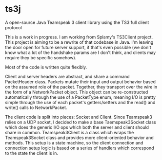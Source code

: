 # ts3j
A open-source Java Teamspeak 3 client library using the TS3 full client protocol

This is a work in progress.  I am working from Splamy's TS3Client project.  This project is aiming to be a rewrite of
that codebase in Java.  I'm leaving the door open for future server support, if that's even possible (we don't know what
a lot of the handshake params are I don't think, and clients may require they be specific somehow).

Most of the code is written quite flexibly.

Client and server headers are abstract, and share a command PacketHeader class.  Packets mutate their input and output
behavior based on the assumed role of the packet.  Together, they transport over the wire in the form of a NetworkPacket
object.  This object can be re-constructed automatically through the use of a PacketType enum, meaning I/O is pretty
simple through the use of each packet's getters/setters and the read() and write() calls to NetworkPacket.

The client code is split into pieces: Socket and Client.  Since Teamspeak3 relies on a UDP socket, I decided to make
a base Taemspeak3Socket class which does the generic I/O ops which both the server and client should share in common.
Teamspeak3Client is a class which wraps the Teamspeak3Socket class and provides more client-oriented behavior and methods.
This setup is a state machine, so the client connection and connection setup logic is based on a series of handlers
which correspond to the state the client is in.